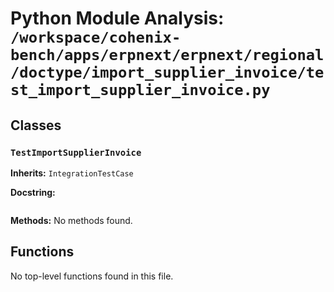# Python Module Analysis: `/workspace/cohenix-bench/apps/erpnext/erpnext/regional/doctype/import_supplier_invoice/test_import_supplier_invoice.py`

## Classes

### `TestImportSupplierInvoice`
**Inherits:** `IntegrationTestCase`


**Docstring:**
```

```

**Methods:**
No methods found.




## Functions

No top-level functions found in this file.
